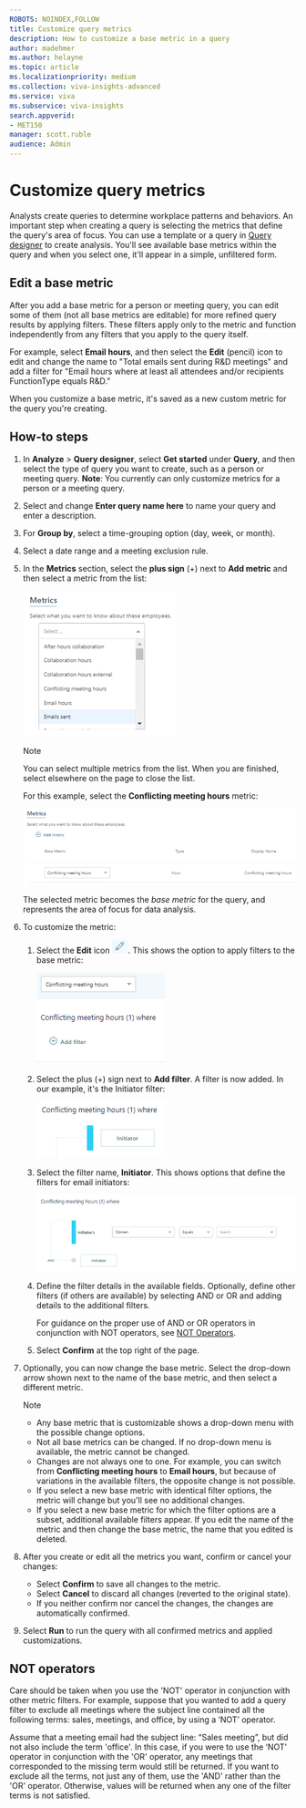 ```yaml
---
ROBOTS: NOINDEX,FOLLOW
title: Customize query metrics 
description: How to customize a base metric in a query
author: madehmer
ms.author: helayne
ms.topic: article
ms.localizationpriority: medium 
ms.collection: viva-insights-advanced 
ms.service: viva 
ms.subservice: viva-insights 
search.appverid: 
- MET150 
manager: scott.ruble
audience: Admin
---
```


# Customize query metrics

Analysts create queries to determine workplace patterns and behaviors. An important step when creating a query is selecting the metrics that define the query's area of focus. You can use a template or a query in [Query designer](query-designer.md) to create analysis. You'll see available base metrics within the query and when you select one, it'll appear in a simple, unfiltered form.

## Edit a base metric

After you add a base metric for a person or meeting query, you can edit some of them (not all base metrics are editable) for more refined query results by applying filters. These filters apply only to the metric and function independently from any filters that you apply to the query itself.

For example, select **Email hours**, and then select the **Edit** (pencil) icon to edit and change the name to "Total emails sent during R&D meetings" and add a filter for "Email hours where at least all attendees and/or recipients FunctionType equals R&D."

When you customize a base metric, it's saved as a new custom metric for the query you're creating.
## How-to steps

1. In **Analyze** > **Query designer**, select **Get started** under **Query**, and then select the type of query you want to create, such as a person or meeting query. **Note**: You currently can only customize metrics for a person or a meeting query.
2. Select and change **Enter query name here** to name your query and enter a description.
3. For **Group by**, select a time-grouping option (day, week, or month).
4. Select a date range and a meeting exclusion rule.
5. In the **Metrics** section, select the **plus sign** (+) next to **Add metric** and then select a metric from the list:

   ![add a metric.](../Images/WpA/Tutorials/custom-metric-01.png)

   >[!Note]
   >You can select multiple metrics from the list. When you are finished, select elsewhere on the page to close the list.

   For this example, select the **Conflicting meeting hours** metric:

   ![select the conflicting meeting hours metric.](../Images/WpA/Tutorials/custom-metric-02.png)

   The selected metric becomes the *base metric* for the query, and represents the area of focus for data analysis.

6. To customize the metric:

   1. Select the **Edit** icon ![edit icon.](../Images/WpA/Tutorials/edit-icon.png). This shows the option to apply filters to the base metric:

      ![customize a metric.](../Images/WpA/Tutorials/custom-metric-03.png)

   2. Select the plus (+) sign next to **Add filter**. A filter is now added. In our example, it's the Initiator filter:

      ![add a filter.](../Images/WpA/Tutorials/custom-metric-04.png)

   3. Select the filter name, **Initiator**. This shows options that define the filters for email initiators:

      ![define a filter.](../Images/WpA/Tutorials/custom-metric-05.png)

   4. Define the filter details in the available fields. Optionally, define other filters (if others are available) by selecting AND or OR and adding details to the additional filters.

      For guidance on the proper use of AND or OR operators in conjunction with NOT operators, see [NOT Operators](#not-operators).

   5. Select **Confirm** at the top right of the page.

7. Optionally, you can now change the base metric. Select the drop-down arrow shown next to the name of the base metric, and then select a different metric.

   >[!Note]
   >
   >* Any base metric that is customizable shows a drop-down menu with the possible change options.
   >* Not all base metrics can be changed. If no drop-down menu is available, the metric cannot be changed.
   >* Changes are not always one to one. For example, you can switch from **Conflicting meeting hours** to **Email hours**, but because of variations in the available filters, the opposite change is not possible.
   >* If you select a new base metric with identical filter options, the metric will change but you'll see no additional changes.
   >* If you select a new base metric for which the filter options are a subset, additional available filters appear. If you edit the name of the metric and then change the base metric, the name that you edited is deleted.

8. After you create or edit all the metrics you want, confirm or cancel your changes:

   * Select **Confirm** to save all changes to the metric.
   * Select **Cancel** to discard all changes (reverted to the original state).
   * If you neither confirm nor cancel the changes, the changes are automatically confirmed.

9. Select **Run** to run the query with all confirmed metrics and applied customizations.

## NOT operators

Care should be taken when you use the 'NOT' operator in conjunction with other metric filters. For example, suppose that you wanted to add a query filter to exclude all meetings where the subject line contained all the following terms: sales, meetings, and office, by using a ‘NOT’ operator.

Assume that a meeting email had the subject line: “Sales meeting”, but did not also include the term 'office'. In this case, if you were to use the ‘NOT’ operator in conjunction with the 'OR' operator, any meetings that corresponded to the missing term would still be returned. If you want to exclude all the terms, not just any of them, use the 'AND' rather than the 'OR' operator. Otherwise, values will be returned when any one of the filter terms is not satisfied.
